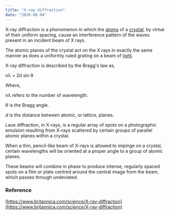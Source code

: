 ```yaml
---
title: "X-ray diffraction"
date: "2020-08-04"
---
```


X-ray diffraction is a phenomenon in which the [atoms](https://chemistdictionary.com/atom-2/) of a [crystal](https://chemistdictionary.com/crystal/), by virtue of their uniform spacing, cause an interference pattern of the waves present in an incident beam of X rays. 

The atomic planes of the crystal act on the X rays in exactly the same manner as does a uniformly ruled grating on a beam of [light](https://chemistdictionary.com/light/). 

X-ray diffraction is described by the Bragg's law as,

nλ = 2d sin θ

Where,

nλ refers to the number of wavelength.

θ is the Bragg angle.

_d_ is the distance between atomic, or lattice, planes.

Laue diffraction, in X-rays, is a regular array of spots on a photographic emulsion resulting from X-rays scattered by certain groups of parallel atomic planes within a crystal. 

When a thin, pencil-like beam of X-rays is allowed to impinge on a crystal, certain wavelengths will be oriented at a proper angle to a group of atomic planes.

These beams will combine in phase to produce intense, regularly spaced spots on a film or plate centred around the central image from the beam, which passes through undeviated.

### Reference

[https://www.britannica.com/science/X-ray-diffraction](https://www.britannica.com/science/X-ray-diffraction)
